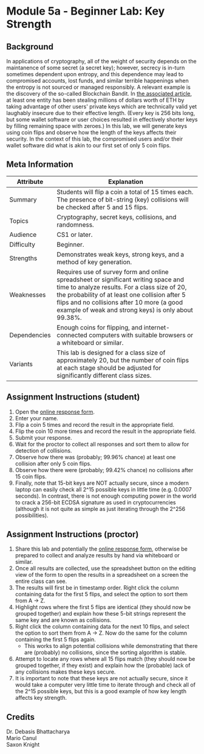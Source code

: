 # Module 5a - Beginner Lab: Key Strength

## Background
In applications of cryptography, all of the weight of security depends on the maintanence of some secret (a secret key); however, secrecy is in-turn sometimes dependent upon entropy, and this dependence may lead to compromised accounts, lost funds, and similar terrible happenings when the entropy is not sourced or managed responsibly. A relevant example is the discovery of the so-called Blockchain Bandit. In [the associated article][blockchain-bandit], at least one entity has been stealing millions of dollars worth of ETH by taking advantage of other users' private keys which are technically valid yet laughably insecure due to their effective length. (Every key is 256 bits long, but some wallet software or user choices resulted in effectively shorter keys by filling remaining space with zeroes.) In this lab, we will generate keys using coin flips and observe how the length of the keys affects their security. In the context of this lab, the compromised users and/or their wallet software did what is akin to our first set of only 5 coin flips.

## Meta Information
| Attribute | Explanation |
| - | - |
| Summary | Students will flip a coin a total of 15 times each. The presence of bit-string (key) collisions will be checked after 5 and 15 flips. |
| Topics | Cryptography, secret keys, collisions, and randomness. |
| Audience | CS1 or later. |
| Difficulty | Beginner. |
| Strengths | Demonstrates weak keys, strong keys, and a method of key generation. |
| Weaknesses | Requires use of survey form and online spreadsheet or significant writing space and time to analyze results. For a class size of 20, the probability of at least one collision after 5 flips and no collisions after 10 more (a good example of weak and strong keys) is only about 99.38%. |
| Dependencies | Enough coins for flipping, and internet-connected computers with suitable browsers or a whiteboard or similar. |
| Variants | This lab is designed for a class size of approximately 20, but the number of coin flips at each stage should be adjusted for significantly different class sizes. |

## Assignment Instructions (student)
1. Open the [online response form][key-submission-form].
2. Enter your name.
3. Flip a coin 5 times and record the result in the appropriate field.
4. Flip the coin 10 more times and record the result in the appropriate field.
5. Submit your response.
5. Wait for the proctor to collect all responses and sort them to allow for detection of collisions.
6. Observe how there was (probably; 99.96% chance) at least one collision after only 5 coin flips.
7. Observe how there were (probably; 99.42% chance) no collisions after 15 coin flips.
8. Finally, note that 15-bit keys are NOT actually secure, since a modern laptop can easily check all 2^15 possible keys in little time (e.g. 0.0007 seconds). In contrast, there is not enough computing power in the world to crack a 256-bit ECDSA signature as used in cryptocurrencies (although it is not quite as simple as just iterating through the 2^256 possibilities).

## Assignment Instructions (proctor)
1. Share this lab and potentially the [online response form][key-submission-form], otherwise be prepared to collect and analyze results by hand via whiteboard or similar.
2. Once all results are collected, use the spreadsheet button on the editing view of the form to open the results in a spreadsheet on a screen the entire class can see.
3. The results will first be in timestamp order. Right click the column containing data for the first 5 flips, and select the option to sort them from A -> Z.
4. Highlight rows where the first 5 flips are identical (they should now be grouped together) and explain how these 5-bit strings represent the same key and are known as collisions.
5. Right click the column containing data for the next 10 flips, and select the option to sort them from A -> Z. Now do the same for the column containing the first 5 flips again.
    * This works to align potential collisions while demonstrating that there are (probably) no collisions, since the sorting algorithm is stable.
6. Attempt to locate any rows where all 15 flips match (they should now be grouped together, if they exist) and explain how the (probable) lack of any collisions makes these keys secure.
7. It is important to note that these keys are not actually secure, since it would take a computer very little time to iterate through and check all of the 2^15 possible keys, but this is a good example of how key length affects key strength.

## Credits
Dr. Debasis Bhattacharya  
Mario Canul  
Saxon Knight  

[blockchain-bandit]: https://www.wired.com/story/blockchain-bandit-ethereum-weak-private-keys/
[key-submission-form]: https://forms.gle/SeyW2piWgBm1gP2z9

